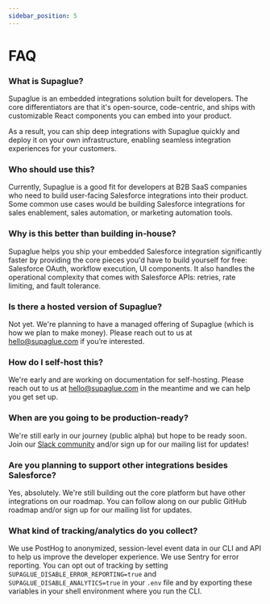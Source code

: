 ```yaml
---
sidebar_position: 5
---
```


# FAQ

### What is Supaglue?

Supaglue is an embedded integrations solution built for developers. The core differentiators are that it's open-source, code-centric, and ships with customizable React components you can embed into your product.

As a result, you can ship deep integrations with Supaglue quickly and deploy it on your own infrastructure, enabling seamless integration experiences for your customers.

### Who should use this?

Currently, Supaglue is a good fit for developers at B2B SaaS companies who need to build user-facing Salesforce integrations into their product. Some common use cases would be building Salesforce integrations for sales enablement, sales automation, or marketing automation tools.

### Why is this better than building in-house?

Supaglue helps you ship your embedded Salesforce integration significantly faster by providing the core pieces you'd have to build yourself for free: Salesforce OAuth, workflow execution, UI components. It also handles the operational complexity that comes with Salesforce APIs: retries, rate limiting, and fault tolerance.

### Is there a hosted version of Supaglue?

Not yet. We're planning to have a managed offering of Supaglue (which is how we plan to make money). Please reach out to us at hello@supaglue.com if you’re interested.

### How do I self-host this?

We're early and are working on documentation for self-hosting. Please reach out to us at hello@supaglue.com in the meantime and we can help you get set up.

### When are you going to be production-ready?

We're still early in our journey (public alpha) but hope to be ready soon. Join our [Slack community](https://join.slack.com/t/supagluecommunity/shared_invite/zt-1o2hiozzl-ZRQswNzlT5W4sXwrQnVlDg) and/or sign up for our mailing list for updates!

### Are you planning to support other integrations besides Salesforce?

Yes, absolutely. We're still building out the core platform but have other integrations on our roadmap. You can follow along on our public GitHub roadmap and/or sign up for our mailing list for updates.

### What kind of tracking/analytics do you collect?

We use PostHog to anonymized, session-level event data in our CLI and API to help us improve the developer experience. We use Sentry for error reporting. You can opt out of tracking by setting `SUPAGLUE_DISABLE_ERROR_REPORTING=true` and `SUPAGLUE_DISABLE_ANALYTICS=true` in your `.env` file and by exporting these variables in your shell environment where you run the CLI.